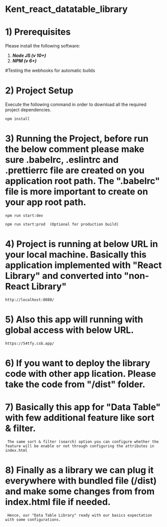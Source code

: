 # Kent_react_datatable_library

# 1) Prerequisites
Please install the following software:
1) ***Node JS (v 10+)*** 
2) ***NPM (v 6+)***

#Testing the webhooks for automatic builds

# 2) Project Setup
Execute the following command in order to download all the required project dependencies.

````
npm install
````

# 3) Running the Project, before run the below comment please make sure .babelrc, .eslintrc and .prettierrc file are created on you application root path. The ".babelrc" file is more important to create on your app root path.

````
npm run start:dev  

npm run start:prod  (Optional for production build)
````

# 4) Project is running at below URL in your local machine. Basically this application implemented with "React Library" and converted into "non-React Library"

````
http://localhost:8080/

````
# 5) Also this app will running with global access with below URL.

````
https://54tfy.csb.app/

````

# 6) If you want to deploy the library code with other app lication. Please take the code from "/dist" folder.

# 7) Basically this app for "Data Table" with few additional feature like sort & filter. 
     The same sort & filter (search) option you can configure whether the feature will be enable or not through configuring the attributes in index.html
 
# 8) Finally as a library we can plug it everywhere with bundled file (/dist) and make some changes from from index.html file if needed. 
     Hence, our "Data Table Library" ready with our basics expectation with some configurations.
 

